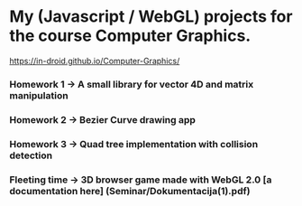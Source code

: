 # My (Javascript / WebGL) projects for the course Computer Graphics.

https://in-droid.github.io/Computer-Graphics/ 

### Homework 1 -> A small library for vector 4D and matrix manipulation
### Homework 2 -> Bezier Curve drawing app
### Homework 3 -> Quad tree implementation with collision detection
### Fleeting time -> 3D browser game made with WebGL 2.0 [a documentation here] (Seminar/Dokumentacija(1).pdf)
